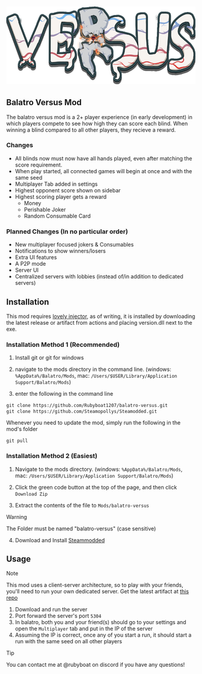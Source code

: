 # ![logo](assets/1x/versus-logo.png)

## Balatro Versus Mod

The balatro versus mod is a 2+ player experience (in early development) in which players compete to see how high they can score each blind. When winning a blind compared to all other players, they recieve a reward.

### Changes

- All blinds now must now have all hands played, even after matching the score requirement.
- When play started, all connected games will begin at once and with the same seed
- Multiplayer Tab added in settings
- Highest opponent score shown on sidebar
- Highest scoring player gets a reward
  - Money
  - Perishable Joker
  - Random Consumable Card

### Planned Changes (In no particular order)

- New multiplayer focused jokers & Consumables
- Notifications to show winners/losers
- Extra UI features
- A P2P mode
- Server UI
- Centralized servers with lobbies (instead of/in addition to dedicated servers)

## Installation

This mod requires [lovely injector](https://github.com/ethangreen-dev/lovely-injector), as of writing, it is installed by downloading the latest release or artifact from actions and placing version.dll next to the exe.


### Installation Method 1 (Recommended)

1. Install git or git for windows

2. navigate to the mods directory in the command line. (windows: `%AppData%/Balatro/Mods`, mac: `/Users/$USER/Library/Application Support/Balatro/Mods`) 

3. enter the following in the command line

```
git clone https://github.com/Rubyboat1207/balatro-versus.git
git clone https://github.com/Steamopollys/Steamodded.git
```

Whenever you need to update the mod, simply run the following in the mod's folder

```
git pull
```

### Installation Method 2 (Easiest)

1. Navigate to the mods directory. (windows: `%AppData%/Balatro/Mods`, mac: `/Users/$USER/Library/Application Support/Balatro/Mods`)

2. Click the green code button at the top of the page, and then click `Download Zip`

3. Extract the contents of the file to ``Mods/balatro-versus``

> [!WARNING]
> The Folder must be named "balatro-versus" (case sensitive)

4. Download and Install [Steammodded](https://github.com/Steamopollys/Steamodded) 

## Usage
> [!NOTE]
> This mod uses a client-server architecture, so to play with your friends, you'll need to run your own dedicated server. Get the latest artifact at [this repo](https://github.com/Rubyboat1207/balatro-vs-server)

1. Download and run the server
2. Port forward the server's port `5304`
3. In balatro, both you and your friend(s) should go to your settings and open the `Multiplayer` tab and put in the IP of the server
4. Assuming the IP is correct, once any of you start a run, it should start a run with the same seed on all other players

> [!TIP]
> You can contact me at @rubyboat on discord if you have any questions!
